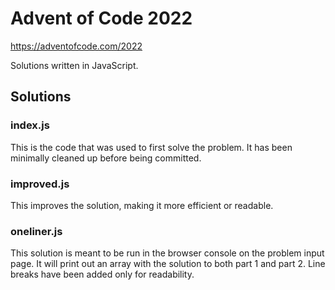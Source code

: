 # Advent of Code 2022

https://adventofcode.com/2022

Solutions written in JavaScript.

## Solutions

### index.js

This is the code that was used to first solve the problem. It has been minimally cleaned up before being committed.

### improved.js

This improves the solution, making it more efficient or readable.

### oneliner.js

This solution is meant to be run in the browser console on the problem input page. It will print out an array with the solution to both part 1 and part 2. Line breaks have been added only for readability.
